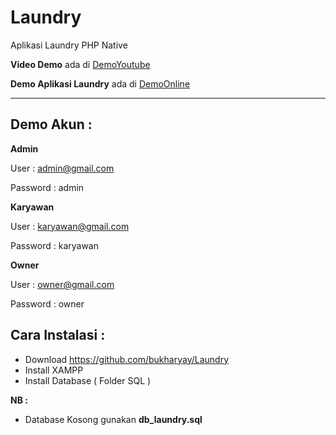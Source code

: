 # Laundry
Aplikasi Laundry PHP Native



**Video Demo** ada di [DemoYoutube](https://www.youtube.com/channel/UCHtVBA5DoCk01hk24x6KUFQ "Video Channel")

**Demo Aplikasi Laundry** ada di [DemoOnline](https://https://codelight.000webhostapp.com/ "Demo Aplikasi Laundry")

------------

##  **Demo Akun :**
**Admin**

User : admin@gmail.com

Password : admin

**Karyawan**

User : karyawan@gmail.com

Password : karyawan

**Owner**

User : owner@gmail.com

Password : owner

## **Cara Instalasi :**

 - Download https://github.com/bukharyay/Laundry
 - Install XAMPP
 - Install Database ( Folder SQL )

 **NB :**
 - Database Kosong gunakan **db_laundry.sql**